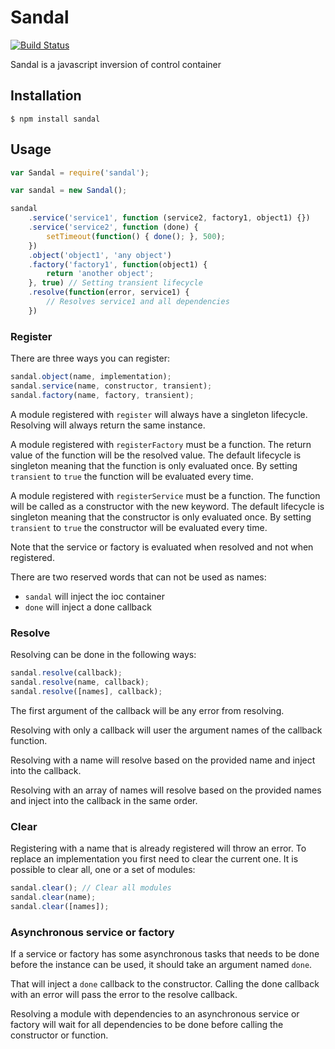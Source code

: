 # Sandal

[![Build Status](https://travis-ci.org/marcusberner/sandal.png?branch=master)](https://travis-ci.org/marcusberner/sandal)

Sandal is a javascript inversion of control container

## Installation

    $ npm install sandal

## Usage

```js
var Sandal = require('sandal');

var sandal = new Sandal();

sandal
    .service('service1', function (service2, factory1, object1) {})
    .service('service2', function (done) {
        setTimeout(function() { done(); }, 500);
    })
    .object('object1', 'any object')
    .factory('factory1', function(object1) {
        return 'another object';
    }, true) // Setting transient lifecycle
    .resolve(function(error, service1) {
        // Resolves service1 and all dependencies
    })
```

### Register

There are three ways you can register:

```js
sandal.object(name, implementation);
sandal.service(name, constructor, transient);
sandal.factory(name, factory, transient);
```

A module registered with `register` will always have a singleton lifecycle. Resolving will always return the same instance.

A module registered with `registerFactory` must be a function. The return value of the function will be the resolved value. The default lifecycle is singleton meaning that the function is only evaluated once. By setting `transient` to `true` the function will be evaluated every time.

A module registered with `registerService` must be a function. The function will be called as a constructor with the new keyword. The default lifecycle is singleton meaning that the constructor is only evaluated once. By setting `transient` to `true` the constructor will be evaluated every time.

Note that the service or factory is evaluated when resolved and not when registered.

There are two reserved words that can not be used as names:
* `sandal` will inject the ioc container
* `done` will inject a done callback

### Resolve

Resolving can be done in the following ways:

```js
sandal.resolve(callback);
sandal.resolve(name, callback);
sandal.resolve([names], callback);
```

The first argument of the callback will be any error from resolving.

Resolving with only a callback will user the argument names of the callback function.

Resolving with a name will resolve based on the provided name and inject into the callback.

Resolving with an array of names will resolve based on the provided names and inject into the callback in the same order.

### Clear

Registering with a name that is already registered will throw an error. To replace an implementation you first need to clear the current one. It is possible to clear all, one or a set of modules:

```js
sandal.clear(); // Clear all modules
sandal.clear(name);
sandal.clear([names]);
```

### Asynchronous service or factory

If a service or factory has some asynchronous tasks that needs to be done before the instance can be used, it should take an argument named `done`.

That will inject a `done` callback to the constructor. Calling the done callback with an error will pass the error to the resolve callback.

Resolving a module with dependencies to an asynchronous service or factory will wait for all dependencies to be done before calling the constructor or function.
